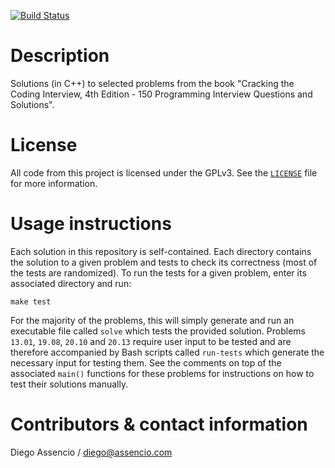 [![Build Status](https://travis-ci.org/dassencio/cracking-the-coding-interview.svg?branch=master)](https://travis-ci.org/dassencio/cracking-the-coding-interview)

Description
===========

Solutions (in C++) to selected problems from the book "Cracking the Coding
Interview, 4th Edition - 150 Programming Interview Questions and Solutions".


License
=======

All code from this project is licensed under the GPLv3. See the
[`LICENSE`](https://github.com/dassencio/cracking-the-coding-interview/tree/master/LICENSE)
file for more information.


Usage instructions
==================

Each solution in this repository is self-contained. Each directory contains
the solution to a given problem and tests to check its correctness (most of the
tests are randomized). To run the tests for a given problem, enter its
associated directory and run:

	make test

For the majority of the problems, this will simply generate and run an
executable file called `solve` which tests the provided solution.
Problems `13.01`, `19.08`, `20.10` and `20.13` require user input to be tested
and are therefore accompanied by Bash scripts called `run-tests` which generate
the necessary input for testing them. See the comments on top of the associated
`main()` functions for these problems for instructions on how to test their
solutions manually.


Contributors & contact information
==================================

Diego Assencio / diego@assencio.com

